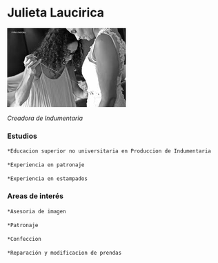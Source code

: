 # Julieta Laucirica

![](imagen.jpg)

*Creadora de Indumentaria*

### Estudios

    *Educacion superior no universitaria en Produccion de Indumentaria

    *Experiencia en patronaje

    *Experiencia en estampados

### Areas de interés

    *Asesoria de imagen
    
    *Patronaje
    
    *Confeccion
    
    *Reparación y modificacion de prendas

